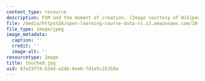 ```yaml
---
content_type: resource
description: FSM and the moment of creation. (Image courtesy of Wikipedia.)
file: /media/https%3A/open-learning-course-data-rc.s3.amazonaws.com/20-109-laboratory-fundamentals-in-biological-engineering-fall-2007/87e23ff4b34da24b6ee6fd1e5c25358a_touched.jpg
file_type: image/jpeg
image_metadata:
  caption: ''
  credit: ''
  image-alt: ''
resourcetype: Image
title: touched.jpg
uid: 87e23ff4-b34d-a24b-6ee6-fd1e5c25358a
---
```

